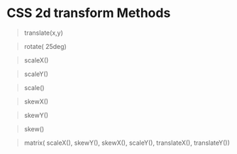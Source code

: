 # CSS 2d transform Methods

> translate(x,y)

> rotate( 25deg)

> scaleX()

> scaleY()

> scale()

> skewX()

> skewY()

> skew()

> matrix( scaleX(), skewY(), skewX(), scaleY(), translateX(), translateY())

